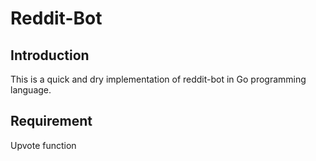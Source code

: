 # Reddit-Bot

## Introduction

This is a quick and dry implementation of reddit-bot in Go programming language.

## Requirement

Upvote function

